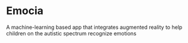 # Emocia
A machine-learning based app that integrates augmented reality to help children on the autistic spectrum recognize emotions
